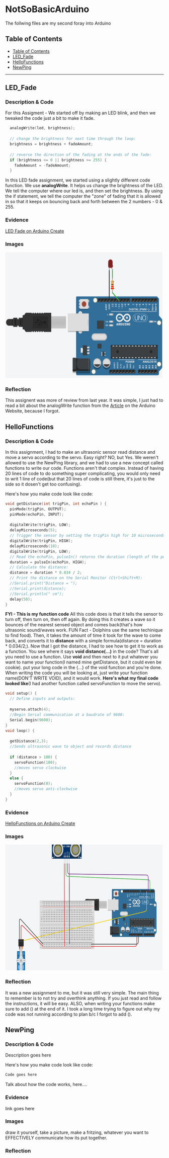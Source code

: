 # NotSoBasicArduino
 The follwing files are my second foray into Arduino
 
 
## Table of Contents
* [Table of Contents](#TableOfContents)
* [LED_Fade](#LED_Fade)
* [HelloFunctions](#HelloFunctions)
* [NewPing](#NewPing)
---

## LED_Fade

### Description & Code
For this Assigment - We started off by making an LED blink, and then we tweaked the code just a bit to make it fade.

```C++
  analogWrite(led, brightness);

  // change the brightness for next time through the loop:
  brightness = brightness + fadeAmount;

  // reverse the direction of the fading at the ends of the fade:
  if (brightness <= 0 || brightness >= 255) {
    fadeAmount = -fadeAmount;
  }
```
In this LED fade assignment, we started using a slightly different code function. We use **analogWrite**. It helps us change the brightness of the LED. We tell the computer where our led is, and then set the brightness. By using the if statement, we tell the computer the "zone" of fading that it is allowed in so that it keeps on bouncing back and forth between the 2 numbers - 0 & 255. 
### Evidence
[LED Fade on Arduino Create](https://create.arduino.cc/editor/sypr45/5096f478-9a18-404d-8190-0ddfa59e87c8/preview)

### Images

<img src="Images/LEDFade.png" alt="LEDFade" width="500" height="400">

### Reflection

This assignent was more of review from last year. It was simple, I just had to read a bit about the analogWrite function from the [Article](https://www.arduino.cc/reference/en/language/functions/analog-io/analogwrite/) on the Arduino Website, because I forgot.

## HelloFunctions

### Description & Code

In this assignment, I had to make an ultrasonic sensor read distance and move a servo according to the servo. Easy right? NO, but Yes. We weren't allowed to use the NewPing library, and we had to use a new concept called functions to write our code. Functions aren't that complex. Instead of having 20 lines of code to do something super complicating, you would only need to writ 1 line of code(but that 20 lines of code is still there, it's just to the side so it dosen't get too confusing).

Here's how you make code look like code:

```C++
void getDistance(int trigPin, int echoPin ) {
  pinMode(trigPin, OUTPUT);
  pinMode(echoPin, INPUT);
  
  digitalWrite(trigPin, LOW);
  delayMicroseconds(5);
  // Trigger the sensor by setting the trigPin high for 10 microseconds:
  digitalWrite(trigPin, HIGH);
  delayMicroseconds(10);
  digitalWrite(trigPin, LOW);
  // Read the echoPin, pulseIn() returns the duration (length of the pulse) in microseconds:
  duration = pulseIn(echoPin, HIGH);
  // Calculate the distance:
  distance = duration * 0.034 / 2;
  // Print the distance on the Serial Monitor (Ctrl+Shift+M):
  //Serial.print("Distance = ");
  //Serial.print(distance);
  //Serial.println(" cm");
  delay(50);
}
```
**FYI - This is my function code** All this code does is that it tells the sensor to turn off, then turn on, then off again. By doing this it creates a wave so it bounces of the nearest sensed object and comes back(that's how ultrasonic sound/waves work. FUN Fact - Dolphins use the same techinique to find food). Then, it takes the amount of time it took for the wave to come back, and converts it to **distance** with a simple formula(distance = duration * 0.034/2;). Now that I got the distance, I had to see how to get it to work as a function. You see where it says **void distance(...)** in the code? That's all you need to use a function. Use **void** and then next to it put whatever you want to name your function(I named mine getDistance, but it could even be cookie). put your long code in the {...} of the void function and you're done. When writing the code you will be looking at, just write your function name(DON'T WRITE VOID), and it would work. **Here's what my final code looked like**(I had another function called servoFunction to move the servo).

```C++
void setup() {
  // Define inputs and outputs:
 
  myservo.attach(4);
  //Begin Serial communication at a baudrate of 9600:
  Serial.begin(9600);
}
void loop() {

  getDistance(2,3);
  //Sends ultrasonic wave to object and records distance

  if (distance > 100) {
    servoFunction(180);
    //moves servo clockwise
  }
  else {
    servoFunction(0);
    //moves servo anti-clockwise
  }
}
```

### Evidence

[HelloFunctions on Arduino Create](https://create.arduino.cc/editor/sypr45/b6ea4a67-0f89-489c-891d-af50d6261f63/preview)


### Images

<img src="Images/HelloFunctions.png" alt="HelloFunctions" width="500" height="400">

### Reflection

It was a new assignment to me, but it was still very simple. The main thing to remember is to not try and overthink anything. If you just read and follow the instructions, it will be easy. ALSO, when writing your functions make sure to add () at the end of it. I took a long time trying to figure out why my code was not running according to plan b/c I forgot to add ().

## NewPing

### Description & Code
Description goes here

Here's how you make code look like code:

```C++
Code goes here
```
Talk about how the code works, here....

### Evidence
link goes here

### Images
draw it yourself, take a picture, make a fritzing, whatever you want to EFFECTIVELY communicate how its put together.

### Reflection

